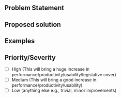## Problem Statement
<!-- What is the issue being faced and needs addressing? !-->

## Proposed solution
<!-- How would you like to see this issue resolved? !-->

## Examples
<!-- Are there any examples of this which exist in other software? !-->

## Priority/Severity
<!-- Delete as appropriate. The priority and severity assigned may be different to this !-->
- [ ] High (This will bring a huge increase in performance/productivity/usability/legislative cover)
- [ ] Medium (This will bring a good increase in performance/productivity/usability)
- [ ] Low (anything else e.g., trivial, minor improvements)
